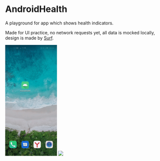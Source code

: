 # AndroidHealth
A playground for app which shows health indicators.

Made for UI practice, no network requests yet, all data is mocked locally, design is made by [Surf](https://surf.ru/).

<p>
<img src="data/gif-dark.gif" width="33%"/>
<img src="data/gif-light.gif" width="33%"/>
</p>